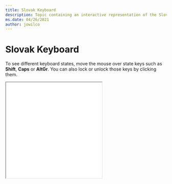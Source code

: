 ```yaml
--- 
title: Slovak Keyboard 
description: Topic containing an interactive representation of the Slovak Keyboard 
ms.date: 04/26/2021 
author: jowilco 
--- 
```

 
# Slovak Keyboard 
 
To see different keyboard states, move the mouse over state keys such as **Shift**, **Caps** or **AltGr**. You can also lock or unlock those keys by clicking them. 
 
<iframe src="kbdsl.html" height="300"></iframe> 
